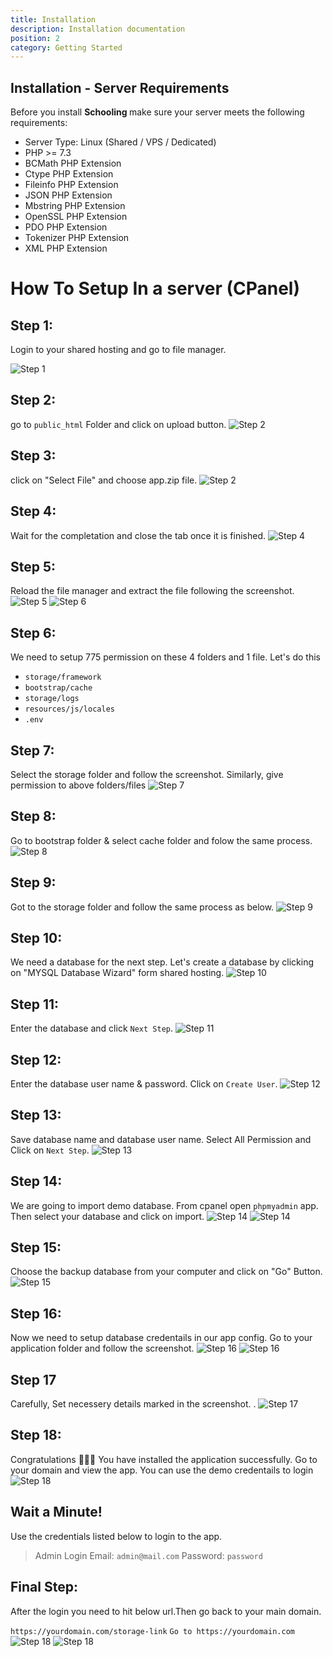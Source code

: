 ```yaml
---
title: Installation
description: Installation documentation
position: 2
category: Getting Started
---
```


<!--more-->

## Installation - Server Requirements

Before you install <strong> Schooling </strong> make sure your server meets the following requirements:

- Server Type: Linux (Shared / VPS / Dedicated)
- PHP >= 7.3
- BCMath PHP Extension
- Ctype PHP Extension
- Fileinfo PHP Extension
- JSON PHP Extension
- Mbstring PHP Extension
- OpenSSL PHP Extension
- PDO PHP Extension
- Tokenizer PHP Extension
- XML PHP Extension

# How To Setup In a server (CPanel)


<hightlight-block>
<template>

# Hosting Recommendation

We recommend you to setup this application on cloud server. Cloud server is great for SPA, in terms of speed, security and scalibitly.

We recommend Digitalocean, Vultr, Linode and AWS

[Bluehost Shared Hosting](https://www.bluehost.com/track/webzakir/)
[Digitalocean Cloud Hosting](http://go.templatecookie.com/digitalocean)

</template>
</hightlight-block>

## Step 1:

Login to your shared hosting and go to file manager.

![Step 1](/docs/schooling/s1.png)

## Step 2:

go to `public_html` Folder and click on upload button.
![Step 2](/docs/schooling/s2.png)

## Step 3:

click on "Select File" and choose app.zip file.
![Step 2](/docs/schooling/s2.png)

## Step 4:

Wait for the completation and close the tab once it is finished.
![Step 4](/docs/schooling/s4.png)

## Step 5:

Reload the file manager and extract the file following the screenshot.
![Step 5](/docs/schooling/s5.png)
![Step 6](/docs/schooling/s5_2.png)

## Step 6:

We need to setup 775 permission on these 4 folders and 1 file. Let's do this

- `storage/framework`
- `bootstrap/cache`
- `storage/logs`
- `resources/js/locales`
- `.env`

## Step 7:

Select the storage folder and follow the screenshot. Similarly, give permission to above folders/files
![Step 7](/docs/schooling/s7.png)

## Step 8:

Go to bootstrap folder & select cache folder and folow the same process.
![Step 8](/docs/schooling/s8.png)

## Step 9:

Got to the storage folder and follow the same process as below.
![Step 9](/docs/schooling/s9.png)

## Step 10:

We need a database for the next step. Let's create a database by clicking on "MYSQL Database Wizard" form shared hosting.
![Step 10](/docs/schooling/s10.png)

## Step 11:

Enter the database and click `Next Step`.
![Step 11](/docs/schooling/s12.png)

## Step 12:

Enter the database user name & password. Click on `Create User`.
![Step 12](/docs/schooling/s13.png)

## Step 13:

Save database name and database user name. Select All Permission and Click on `Next Step`.
![Step 13](/docs/schooling/s14.png)

## Step 14:

We are going to import demo database. From cpanel open `phpmyadmin` app. Then select your database and click on import.
![Step 14](/docs/schooling/s18.png)
![Step 14](/docs/schooling/s14_2.png)

## Step 15:

Choose the backup database from your computer and click on "Go" Button.
![Step 15](/docs/schooling/s19.png)

## Step 16:

Now we need to setup database credentails in our app config. Go to your application folder and follow the screenshot.
![Step 16](/docs/schooling/s15.png)
![Step 16](/docs/schooling/s16.png)

## Step 17

Carefully, Set necessery details marked in the screenshot. .
![Step 17](/docs/schooling/s17.png)

<call-out-block type="warning">
<template>

## Attention!

To avoid error, Please set the `SESSION_DOMAIN` & `SANCTUM_STATEFUL_DOMAINS` property value properly by following the example below!

![local server](/docs/schooling/localserver-demo.png)
![Domain Demo](/docs/schooling/localserver-demo.png)
</template>

</call-out-block>

## Step 18:

Congratulations 🎉🎉🎉 You have installed the application successfully. Go to your domain and view the app. You can use the demo credentails to login
![Step 18](/docs/schooling/s21.png)

## Wait a Minute!

Use the credentials listed below to login to the app.

> Admin Login
> Email: `admin@mail.com`
> Password: `password`

## Final Step:

After the login you need to hit below url.Then go back to your main domain.

`https://yourdomain.com/storage-link`
`Go to https://yourdomain.com`
![Step 18](/docs/schooling/s22.png)
![Step 18](/docs/schooling/s23.png)

